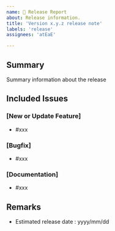 ```yaml
---
name: 📌 Release Report
about: Release information.
title: 'Version x.y.z release note'
labels: 'release'
assignees: 'atEaE'

---
```


## Summary
Summary information about the release  

## Included Issues
### [New or Update Feature]
- #xxx

### [Bugfix]
- #xxx

### [Documentation]
- #xxx

## Remarks
- Estimated release date : yyyy/mm/dd